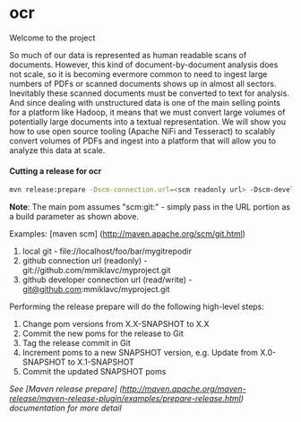 # ocr

Welcome to the project

So much of our data is represented as human readable scans of documents. However, this kind of document-by-document analysis does not scale, so it is becoming evermore common to need to ingest large numbers of PDFs or scanned documents shows up in almost all sectors. Inevitably these scanned documents must be converted to text for analysis. And since dealing with unstructured data is one of the main selling points for a platform like Hadoop, it means that we must convert large volumes of potentially large documents into a textual representation. We will show you how to use open source tooling (Apache NiFi and Tesseract) to scalably convert volumes of PDFs and ingest into a platform that will allow you to analyze this data at scale.

#### Cutting a release for ocr

```bash
mvn release:prepare -Dscm-connection.url=<scm readonly url> -Dscm-developer-connection.url=<scm read-write url>
```

**Note**: The main pom assumes "scm:git:<url>" - simply pass in the URL portion as a build parameter as shown above.

Examples: [maven scm] (http://maven.apache.org/scm/git.html)

1. local git - file://localhost/foo/bar/mygitrepodir
1. github connection url (readonly) - git://github.com/mmiklavc/myproject.git
1. github developer connection url (read/write) - git@github.com:mmiklavc/myproject.git

Performing the release prepare will do the following high-level steps:

1. Change pom versions from X.X-SNAPSHOT to X.X
1. Commit the new poms for the release to Git
1. Tag the release commit in Git
1. Increment poms to a new SNAPSHOT version, e.g. Update from X.0-SNAPSHOT to X.1-SNAPSHOT
1. Commit the updated SNAPSHOT poms

*See [Maven release prepare] (http://maven.apache.org/maven-release/maven-release-plugin/examples/prepare-release.html) documentation for more detail*


